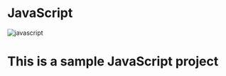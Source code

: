 # JavaScript
![javascript](https://www.google.com/url?sa=i&rct=j&q=&esrc=s&source=images&cd=&cad=rja&uact=8&ved=0ahUKEwi_2--DhdPQAhWDbSYKHWMcC84QjRwIBw&url=https%3A%2F%2Fphoneunder.wordpress.com%2F2016%2F03%2F04%2Fa-simple-overview-of-javascript%2F&psig=AFQjCNG5AcCHA-xLN1w6GEYmwnaDP6zjXg&ust=1480683235155411)
# This is a sample JavaScript project
